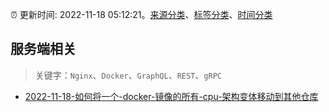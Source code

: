 :alarm_clock: 更新时间: 2022-11-18 05:12:21。[来源分类](../README.md)、[标签分类](../TAGS.md)、[时间分类](../TIMELINE.md)

## 服务端相关


> 关键字：`Nginx`、`Docker`、`GraphQL`、`REST`、`gRPC`



- [2022-11-18-如何将一个-docker-镜像的所有-cpu-架构变体移动到其他仓库](https://www.v2ex.com/t/896144) 